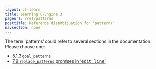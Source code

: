 ```yaml
---
layout: cf-learn
title: Learning CFEngine 3
pageurl: /ref/patterns
posttitle: Reference disambiguation for 'patterns'
navsection: none
---
```


The term 'patterns' could refer to several sections in the documentation. Please choose one:

- [5.1.3 <code>goal_patterns</code>](https://cfengine.com/manuals/cf3-reference.html#goal_patterns-in-common)
- [7.9 <code>replace_patterns</code> promises in &lsquo;<samp><span class="samp">edit_line</span></samp>&rsquo;](https://cfengine.com/manuals/cf3-reference.html#replace_patterns-in-edit_line-promises)
